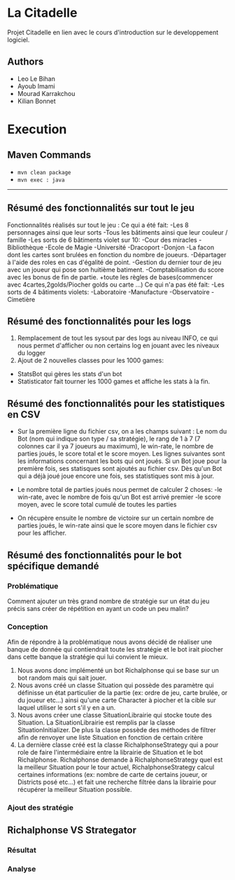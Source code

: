 # La Citadelle
Projet Citadelle en lien avec le cours d'introduction sur le developpement logiciel.

## Authors
- Leo Le Bihan
- Ayoub Imami
- Mourad Karrakchou
- Kilian Bonnet

# Execution
## Maven Commands
- `mvn clean package`
- `mvn exec : java`

------------------------------------
## Résumé des fonctionnalités sur tout le jeu
Fonctionnalités réalisés sur tout le jeu :
Ce qui a été fait:
-Les 8 personnages ainsi que leur sorts
-Tous les bâtiments ainsi que leur couleur / famille
-Les sorts de 6 bâtiments violet sur 10:
    -Cour des miracles
    -Bibliothèque
    -Ecole de Magie
    -Université
    -Dracoport
    -Donjon
-La facon dont les cartes sont brulées en fonction du nombre de joueurs.
-Départager à l'aide des roles en cas d'égalité de point.
-Gestion du dernier tour de jeu avec un joueur qui pose son huitième batiment.
-Comptabilisation du score avec les bonus de fin de partie.
+toute les règles de bases(commencer avec 4cartes,2golds/Piocher golds ou carte ...)
Ce qui n'a pas été fait:
-Les sorts de 4 bâtiments violets:
	-Laboratoire
	-Manufacture
	-Observatoire
	-Cimetière
## Résumé des fonctionnalités pour les logs
1. Remplacement de tout les sysout par des logs au niveau INFO, ce qui nous permet d'afficher ou non certains log en jouant avec les niveaux du logger
2. Ajout de 2 nouvelles classes pour les 1000 games:
  * StatsBot qui gères les stats d'un bot
  * Statisticator fait tourner les 1000 games et affiche les stats à la fin.
## Résumé des fonctionnalités pour les statistiques en CSV
  * Sur la première ligne du fichier csv, on a les champs suivant : Le nom du Bot (nom qui indique son type / sa stratégie), le rang de 1 à 7 (7 colonnes car il ya 7 joueurs au maximum), le win-rate, le nombre de parties joués, le score total et le score moyen. Les lignes suivantes sont les informations concernant les bots qui ont joués.
Si un Bot joue pour la première fois, ses statisques sont ajoutés au fichier csv. Dès qu'un Bot qui a déjà joué joue encore une fois, ses statistiques sont mis à jour.

  * Le nombre total de parties joués nous permet de calculer 2 choses:
-le win-rate, avec le nombre de fois qu'un Bot est arrivé premier
-le score moyen, avec le score total cumulé de toutes les parties

  * On récupère ensuite le nombre de victoire sur un certain nombre de parties joués, le win-rate ainsi que le score moyen dans le fichier csv pour les afficher.

## Résumé des fonctionnalités pour le bot spécifique demandé
### Problématique
Comment ajouter un très grand nombre de stratégie sur un état du jeu précis sans créer de répétition en ayant un code un peu malin?
### Conception
Afin de répondre à la problématique nous avons décidé de réaliser une banque de donnée qui contiendrait toute les stratégie et le bot irait piocher dans cette banque la stratégie qui lui convient le mieux.
1. Nous avons donc implémenté un bot Richalphonse qui se base sur un bot random mais qui sait jouer.
2. Nous avons créé un classe Situation qui possède des paramètre qui définisse un état particulier de la partie (ex: ordre de jeu, carte brulée, or du joueur etc...) ainsi qu'une carte Character à piocher et la cible sur laquel utiliser le sort s'il y en a un.
3. Nous avons créer une classe SituationLibrairie qui stocke toute des Situation. La SituationLibrairie est remplis par la classe SituationInitializer. De plus la classe possède des méthodes de filtrer afin de renvoyer une liste Situation en fonction de certain critère
4. La dernière classe créé est la classe RichalphonseStrategy qui a pour role de faire l'intermédiaire entre la librairie de Situation et le bot Richalphonse. Richalphonse demande à RichalphonseStrategy quel est la meilleur Situation pour le tour actuel, RichalphonseStrategy calcul certaines informations (ex: nombre de carte de certains joueur, or Districts posé etc...) et fait une recherche filtrée dans la librairie pour récupérer la meilleur Situation possible.
### Ajout des stratégie
## Richalphonse VS Strategator
### Résultat
### Analyse

